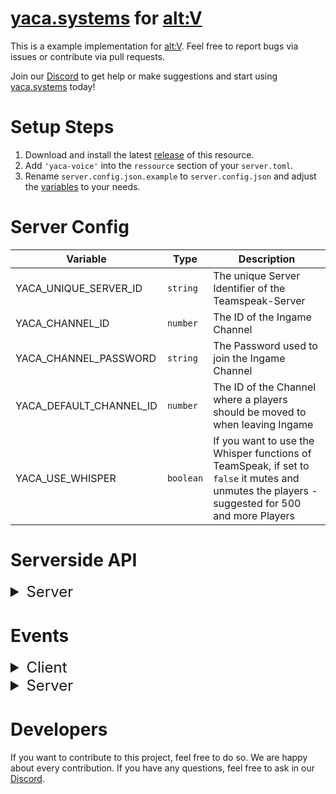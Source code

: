 # [yaca.systems](https://yaca.systems/) for [alt:V](https://altv.mp/)

This is a example implementation for [alt:V](https://altv.mp/).
Feel free to report bugs via issues or contribute via pull requests.

Join our [Discord](http://discord.yaca.systems/) to get help or make suggestions and start
using [yaca.systems](https://yaca.systems/) today!

# Setup Steps

1. Download and install the latest [release](https://github.com/yaca-systems/altV-yaca-js/archive/refs/heads/master.zip) of this
   resource.
2. Add `'yaca-voice'` into the `ressource` section of your `server.toml`.
3. Rename `server.config.json.example` to `server.config.json` and adjust the [variables](https://github.com/yaca-systems/altV-yaca-js/tree/master?tab=readme-ov-file#server-config) to your
   needs.

# Server Config

| Variable              | Type       | Description                                                                                                            |
|-----------------------|------------|------------------------------------------------------------------------------------------------------------------------|
| YACA_UNIQUE_SERVER_ID        | `string`   | The unique Server Identifier of the Teamspeak-Server                                                                   |
| YACA_CHANNEL_ID       | `number`   | The ID of the Ingame Channel                                                                                           |
| YACA_CHANNEL_PASSWORD | `string`   | The Password used to join the Ingame Channel                                                                           |
| YACA_DEFAULT_CHANNEL_ID      | `number`   | The ID of the Channel where a players should be moved to when leaving Ingame                                           |
| YACA_USE_WHISPER            | `boolean`  | If you want to use the Whisper functions of TeamSpeak, if set to `false` it mutes and unmutes the players - suggested for 500 and more Players              |

# Serverside API

<details>
<summary style="font-size: x-large">Server</summary>

### General

#### `server:yaca:connect(alt.Player player)`

Connects the player to the YACA system.

| Parameter | Type            | Description       |
| --------- | --------------- | ----------------- |
| player    | `alt.Player`    | the player object |

#### `server:yaca:changePlayerAliveStatus(player: alt.Player, alive: bool)`

Changes the alive status of a player. Used to forcemute player

| Parameter | Type            | Description       |
| --------- | --------------- | ----------------- |
| player    | `alt.Player`    | the player object |
| alive     | `boolean`       | the alive status  |

### Phone

#### `server:yaca:connect(player: alt.Player, target: alt.Player, state: bool)`

Creates a phone call between two players.

| Parameter | Type            | Description              |
| --------- | ---------       | ------------------------ |
| player    | `alt.Player`    | the player source        |
| target    | `alt.Player`    | the target player source |
| state     | `boolean`       | the state of the call    |

#### `server:yaca:callPlayerOldEffect(player: alt.Player, target: alt.Player, state: boolean)`

Creates a phone call between two players with the old effect.

| Parameter | Type            | Description              |
| --------- | ---------       | ------------------------ |
| player    | `alt.Player`    | the player source        |
| target    | `alt.Player`    | the target player source |
| state     | `boolean`       | the state of the call    |

#### `server:yaca:muteOnPhone(player: alt.Player, state: bool, onCallstop: bool)`

Mutes the player when using the phone.

| Parameter | Type      | Description       |
| --------- | --------- | ----------------- |
| player    | `number`  | the player source |
| state     | `boolean` | the mute state    |
| onCallstop| `boolean` | is it on call stop|

#### `server:yaca:enablePhoneSpeaker(player: alt.Player, state: bool, phoneCallMemberIds: number[])`

Enable or disable the phone speaker for a player.

| Parameter          | Type      | Description             |
| ---------          | --------- | ----------------------- |
| player             | `number`  | the player source       |
| state              | `boolean` | the phone speaker state |
| phoneCallMemberIds | `number[]` | the phone call member ids |
</details>

# Events

<details>
<summary style="font-size: x-large">Client</summary>

tbc

</details>

<details>
<summary style="font-size: x-large">Server</summary>

tbc

</details>

# Developers

If you want to contribute to this project, feel free to do so. We are happy about every contribution. If you have any
questions, feel free to ask in our [Discord](http://discord.yaca.systems/).